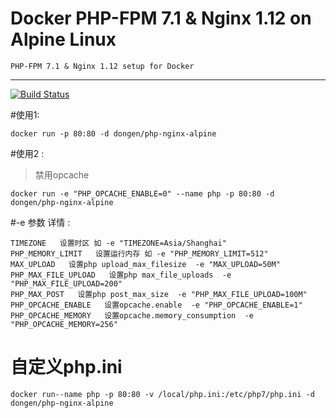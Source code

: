 Docker PHP-FPM 7.1 & Nginx 1.12 on Alpine Linux
==============================================
    PHP-FPM 7.1 & Nginx 1.12 setup for Docker
-----
[![Build Status](https://travis-ci.org/wangzhoudong/php-nginx-alpine.svg?branch=master)](https://travis-ci.org/wangzhoudong/php-nginx-alpine)

#使用1:

    docker run -p 80:80 -d dongen/php-nginx-alpine
#使用2 :

>  禁用opcache
```
docker run -e "PHP_OPCACHE_ENABLE=0" --name php -p 80:80 -d dongen/php-nginx-alpine
```
#-e 参数 详情 :
```
TIMEZONE   设置时区 如 -e "TIMEZONE=Asia/Shanghai"
PHP_MEMORY_LIMIT   设置运行内存 如 -e "PHP_MEMORY_LIMIT=512"
MAX_UPLOAD   设置php upload_max_filesize  -e "MAX_UPLOAD=50M"
PHP_MAX_FILE_UPLOAD   设置php max_file_uploads  -e "PHP_MAX_FILE_UPLOAD=200"
PHP_MAX_POST   设置php post_max_size  -e "PHP_MAX_FILE_UPLOAD=100M"
PHP_OPCACHE_ENABLE   设置opcache.enable  -e "PHP_OPCACHE_ENABLE=1"
PHP_OPCACHE_MEMORY   设置opcache.memory_consumption  -e "PHP_OPCACHE_MEMORY=256"

```


# 自定义php.ini
```
docker run--name php -p 80:80 -v /local/php.ini:/etc/php7/php.ini -d dongen/php-nginx-alpine
```
